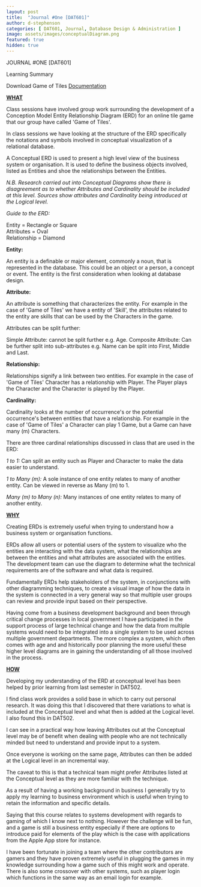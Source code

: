 ```yaml
---
layout: post
title:  "Journal #One [DAT601]"
author: d-stephenson
categories: [ DAT601, Journal, Database Design & Administration ]
image: assets/images/conceptualDiagram.png
featured: true
hidden: true
---
```


JOURNAL #ONE [DAT601]

Learning Summary<br>

<object data="/assets/docs/GoT_ERD.pdf" type="application/pdf" width="100%" height="100%">
  <p>Download Game of Tiles <a href="assets/docs/GoT_ERD.pdf">Documentation</a></p>
</object>

<b><u>WHAT</u></b>

Class sessions have involved group work surrounding the development of a Conception Model Entity Relationship Diagram (ERD) for an online tile game that our group have called 'Game of Tiles'.

In class sessions we have looking at the structure of the ERD specifically the notations and symbols involved in conceptual visualization of a relational database.

A Conceptual ERD is used to present a high level view of the business system or organisation. It is used to define the business objects involved, listed as Entities and shoe the relationships between the Entities. 

<i>N.B. Research carried out into Conceptual Diagrams show there is disagreement as to whether Attributes and Cardinality should be included at this level. Sources show attributes and Cardinality being introduced at the Logical level.</i>

<i>Guide to the ERD:</i>

Entity = Rectangle or Square<br>
Attributes = Oval<br>
Relationship = Diamond<br> 

<b>Entity:</b>

An entity is a definable or major element, commonly a noun, that is represented in the database. This could be an object or a person, a concept or event. The entity is the first consideration when looking at database design.

<b>Attribute:</b>

An attribute is something that characterizes the entity. For example in the case of 'Game of Tiles' we have a entity of 'Skill', the attributes related to the entity are skills that can be used by the Characters in the game.

Attributes can be split further:

Simple Attribute: cannot be split further e.g. Age.
Composite Attribute: Can be further split into sub-attributes e.g. Name can be split into First, Middle and Last. 

<b>Relationship:</b>

Relationships signify a link between two entities. For example in the case of 'Game of Tiles' Character has a relationship with Player. The Player plays the Character and the Character is played by the Player. 

<b>Cardinality:</b>

Cardinality looks at the number of occurrence's or the potential occurrence's between entities that have a relationship. For example in the case of 'Game of Tiles' a Character can play 1 Game, but a Game can have many (m) Characters.

There are three cardinal relationships discussed in class that are used in the ERD: 

<i>1 to 1:</i> Can split an entity such as Player and Character to make the data easier to understand.

<i>1 to Many (m):</i> A sole instance of one entity relates to many of another entity. Can be viewed in reverse as Many (m) to 1.

<i>Many (m) to Many (n):</i> Many instances of one entity relates to many of another entity.

<b><u>WHY</u></b>

Creating ERDs is extremely useful when trying to understand how a business system or organisation functions. 

ERDs allow all users or potential users of the system to visualize who the entities are interacting with the data system, what the relationships are between the entities and what attributes are associated with the entities. The development team can use the diagram to determine what the technical requirements are of the software and what data is required.

Fundamentally ERDs help stakeholders of the system, in conjunctions with other diagramming techniques, to create a visual image of how the data in the system is connected in a very general way so that multiple user groups can review and provide input based on their perspective.

Having come from a business development background and been through critical change processes in local government I have participated in the support process of large technical change and how the data from multiple systems would need to be integrated into a single system to be used across multiple government departments. The more complex a system, which often comes with age and and historically poor planning the more useful these higher level diagrams are in gaining the understanding of all those involved in the process.

<b><u>HOW</u></b>

Developing my understanding of the ERD at conceptual level has been helped by prior learning from last semester in DAT502. 

I find class work provides a solid base in which to carry out personal research. It was doing this that I discovered that there variations to what is included at the Conceptual level and what then is added at the Logical level. I also found this in DAT502. 

I can see in a practical way how leaving Attributes out at the Conceptual level may be of benefit when dealing with people who are not technically minded but need to understand and provide input to a system. 

Once everyone is working on the same page, Attributes can then be added at the Logical level in an incremental way. 

The caveat to this is that a technical team might prefer Attributes listed at the Conceptual level as they are more familiar with the technique.

As a result of having a working background in business I generally try to apply my learning to business environment which is useful when trying to retain the information and specific details. 

Saying that this course relates to systems development with regards to gaming of which I know next to nothing. However the challenge will be fun, and a game is still a business entity especially if there are options to introduce paid for elements of the play which is the case with applications from the Apple App store for instance. 

I have been fortunate in joining a team where the other contributors are gamers and they have proven extremely useful in plugging the games in my knowledge surrounding how a game such of this might work and operate. There is also some crossover with other systems, such as player login which functions in the same way as an email login for example. 











